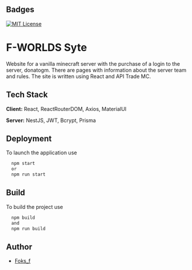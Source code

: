 
## Badges


[![MIT License](https://img.shields.io/badge/NodeJS-v20-g)]()

# F-WORLDS Syte

Website for a vanilla minecraft server with the purchase of a login to the server, donatogm. There are pages with information about the server team and rules. The site is written using React and API Trade MC.


## Tech Stack

**Client:** React, ReactRouterDOM, Axios, MaterialUI

**Server:** NestJS, JWT, Bcrypt, Prisma

## Deployment

To launch the application use

```bash
  npm start
  or
  npm run start
```


## Build

To build the project use

```bash
  npm build
  and
  npm run build
```


## Author

- [Foks_f](https://www.github.com/foksif)

